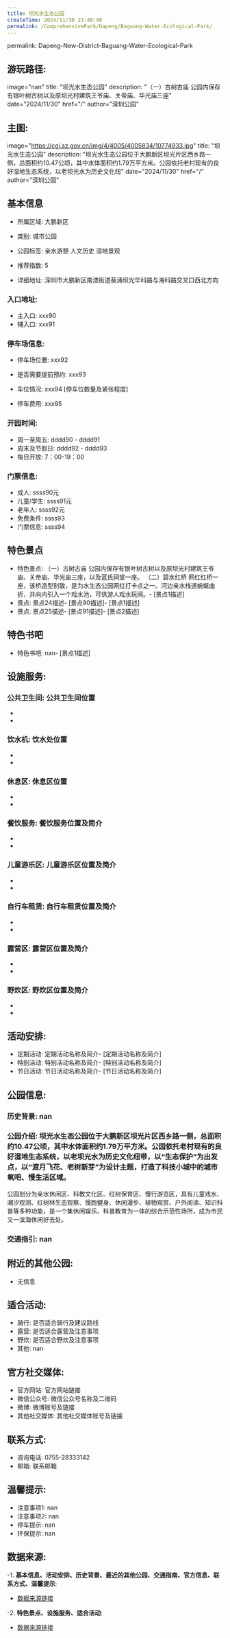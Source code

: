 ```yaml
---
title: 坝光水生态公园
createTime: 2024/11/30 23:48:40
permalink: /ComprehensivePark/Dapeng/Baguang-Water-Ecological-Park/
---
```

permalink: Dapeng-New-District-Baguang-Water-Ecological-Park
## 游玩路径:
image="nan"
title: "坝光水生态公园"
description: "（一）古树古庙
公园内保存有银叶树古树以及原坝光村建筑王爷庙、关帝庙、华光庙三座"
date="2024/11/30"
href="/"
author="深圳公园"
## 主图:
image="https://cgj.sz.gov.cn/img/4/4005/4005834/10774933.jpg"
title: "坝光水生态公园"
description: "坝光水生态公园位于大鹏新区坝光片区西乡路一侧，总面积约10.47公顷，其中水体面积约1.79万平方米。公园依托老村现有的良好湿地生态系统，以老坝光水为历史文化纽"
date="2024/11/30"
href="/"
author="深圳公园"
## 基本信息

- 所属区域: 大鹏新区

- 类别: 城市公园

- 公园标签: 亲水游憩 人文历史 湿地景观

- 推荐指数: 5

- 详细地址: 深圳市大鹏新区南澳街道葵涌坝光华科路与海科路交叉口西北方向

### 入口地址:
- 主入口: xxx90
- 辅入口: xxx91
### 停车场信息:
- 停车场位置: xxx92

- 是否需要提前预约: xxx93

- 车位情况: xxx94 [停车位数量及紧张程度]

- 停车费用: xxx95

### 开园时间:
- 周一至周五: dddd90 - dddd91
- 周末及节假日: dddd92 - dddd93
- 每日开放: 7：00-19：00

### 门票信息:
- 成人: ssss90元
- 儿童/学生: ssss91元
- 老年人: ssss92元
- 免费条件: ssss93
- 门票信息: ssss94
## 特色景点
- 特色景点: （一）古树古庙
公园内保存有银叶树古树以及原坝光村建筑王爷庙、关帝庙、华光庙三座，以及蓝氏祠堂一座。
（二）碧水红桥
网红红桥一座，该桥造型别致，是为水生态公园网红打卡点之一。河边亲水栈道蜿蜒曲折，并向内引入一个戏水池，可供游人戏水玩闹。- [景点1描述]
- 景点: 景点24描述- [景点90描述]- [景点1描述]
- 景点: 景点25描述- [景点91描述]- [景点2描述]
## 特色书吧
- 特色书吧: nan- [景点1描述]
## 设施服务:
### 公共卫生间: 公共卫生间位置
- 
- 
### 饮水机: 饮水处位置
- 
- 
### 休息区: 休息区位置
- 
- 
### 餐饮服务: 餐饮服务位置及简介
- 
- 
### 儿童游乐区: 儿童游乐区位置及简介
- 
- 
### 自行车租赁: 自行车租赁位置及简介
- 
- 
### 露营区: 露营区位置及简介
- 
- 
### 野炊区: 野炊区位置及简介

- 
- 
## 活动安排:
- 定期活动: 定期活动名称及简介- [定期活动名称及简介]
- 特别活动: 特别活动名称及简介- [特别活动名称及简介]
- 节日活动: 节日活动名称及简介- [节日活动名称及简介]
## 公园信息:
### 历史背景: nan
### 公园介绍: 坝光水生态公园位于大鹏新区坝光片区西乡路一侧，总面积约10.47公顷，其中水体面积约1.79万平方米。公园依托老村现有的良好湿地生态系统，以老坝光水为历史文化纽带，以“生态保护”为出发点，以“渡月飞花、老树新芽”为设计主题，打造了科技小城中的城市氧吧、慢生活区域。
公园划分为亲水休闲区、科教文化区、红树保育区、慢行游览区，具有儿童戏水、潮汐观测、红树林生态观察、慢跑健身、休闲漫步、植物观赏、户外阅读、知识科普等多种功能，是一个集休闲娱乐、科普教育为一体的综合示范性场所，成为市民又一滨海休闲好去处。
### 交通指引: nan

## 附近的其他公园:
- 无信息

## 适合活动:
- 骑行: 是否适合骑行及建议路线
- 露营: 是否适合露营及注意事项
- 野炊: 是否适合野炊及注意事项
- 其他: nan

## 官方社交媒体:
- 官方网站: 官方网站链接
- 微信公众号: 微信公众号名称及二维码
- 微博: 微博账号及链接
- 其他社交媒体: 其他社交媒体账号及链接

## 联系方式:
- 咨询电话: 0755-28333142
- 邮箱: 联系邮箱

## 温馨提示:
- 注意事项1: nan
- 注意事项2: nan
- 停车提示: nan
- 环保提示: nan

## 数据来源:
-1. **基本信息、活动安排、历史背景、最近的其他公园、交通指南、官方信息、联系方式、温馨提示**:
- [数据来源链接](https://cgj.sz.gov.cn/xsmh/gysz/csgy/content/post_10774933.html)

-2. **特色景点、设施服务、适合活动**:
- [数据来源链接](https://cgj.sz.gov.cn/xsmh/gysz/csgy/content/post_10774933.html)


